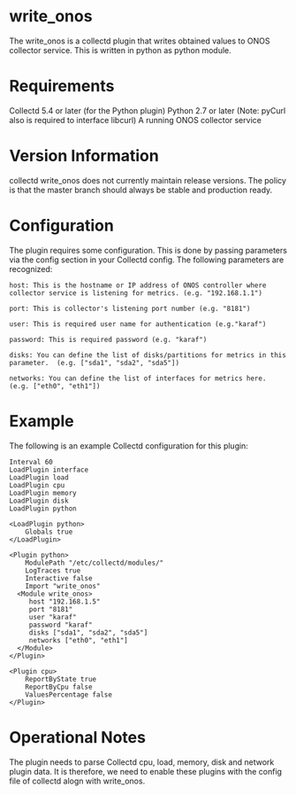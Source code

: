 # write_onos
The write_onos is a collectd plugin that writes obtained values to ONOS collector service. This is written in python as python module.

# Requirements
  Collectd 5.4 or later (for the Python plugin)
  Python 2.7 or later (Note: pyCurl also is required to interface libcurl)
  A running ONOS collector service
  
# Version Information
  collectd write_onos does not currently maintain release versions. The policy is that the master branch should always be stable and production ready.
  
# Configuration

  The plugin requires some configuration. This is done by passing parameters via the config section in your Collectd config. The following parameters are recognized:
  
    host: This is the hostname or IP address of ONOS controller where collector service is listening for metrics. (e.g. "192.168.1.1")
  
    port: This is collector's listening port number (e.g. "8181")
  
    user: This is required user name for authentication (e.g."karaf")
  
    password: This is required password (e.g. "karaf")
  
    disks: You can define the list of disks/partitions for metrics in this parameter.  (e.g. ["sda1", "sda2", "sda5"])
  
    networks: You can define the list of interfaces for metrics here.  (e.g. ["eth0", "eth1"])
  
# Example

  The following is an example Collectd configuration for this plugin:

    Interval 60
    LoadPlugin interface
    LoadPlugin load
    LoadPlugin cpu
    LoadPlugin memory
    LoadPlugin disk
    LoadPlugin python

    <LoadPlugin python>
        Globals true
    </LoadPlugin>

    <Plugin python>
        ModulePath "/etc/collectd/modules/"
        LogTraces true
        Interactive false
        Import "write_onos"
      <Module write_onos>
         host "192.168.1.5"
         port "8181"
         user "karaf"
         password "karaf"
         disks ["sda1", "sda2", "sda5"]
         networks ["eth0", "eth1"]
      </Module>
    </Plugin>

    <Plugin cpu>
        ReportByState true
        ReportByCpu false
        ValuesPercentage false
    </Plugin>


# Operational Notes

  The plugin needs to parse Collectd cpu, load, memory, disk and network plugin data. It is therefore, we need to enable these plugins with the config file of collectd alogn with write_onos.


